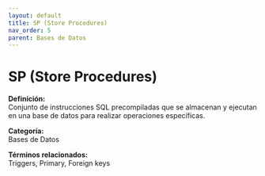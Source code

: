 ```yaml
---
layout: default
title: SP (Store Procedures)
nav_order: 5
parent: Bases de Datos
---
```


# SP (Store Procedures)

**Definición:**  
Conjunto de instrucciones SQL precompiladas que se almacenan y ejecutan en una base de datos para realizar operaciones específicas.

**Categoría:**  
Bases de Datos  

  


**Términos relacionados:**  
Triggers, Primary, Foreign keys

